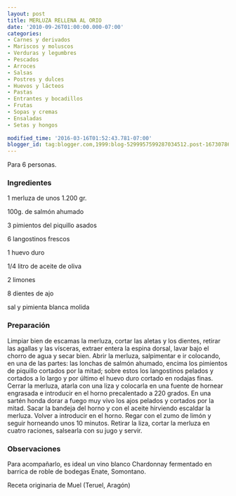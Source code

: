 ```yaml
---
layout: post
title: MERLUZA RELLENA AL ORIO
date: '2010-09-26T01:00:00.000-07:00'
categories:
- Carnes y derivados
- Mariscos y moluscos
- Verduras y legumbres
- Pescados
- Arroces
- Salsas
- Postres y dulces
- Huevos y lácteos
- Pastas
- Entrantes y bocadillos
- Frutas
- Sopas y cremas
- Ensaladas
- Setas y hongos
 
modified_time: '2016-03-16T01:52:43.781-07:00'
blogger_id: tag:blogger.com,1999:blog-5299957599287034512.post-1673078678782793102
---
```


Para 6 personas.

<h3>Ingredientes</h3>

1 merluza de unos 1.200 gr.

100g. de salmón ahumado

3 pimientos del piquillo asados

6 langostinos frescos

1 huevo duro

1/4 litro de aceite de oliva

2 limones

8 dientes de ajo

sal y pimienta blanca molida

<h3>Preparación</h3>

Limpiar bien de escamas la merluza, cortar las aletas y los dientes, retirar las agallas y las vísceras, extraer entera la espina dorsal, lavar bajo el chorro de agua y secar bien. Abrir la merluza, salpimentar e ir colocando, en una de las partes: las lonchas de salmón ahumado, encima los pimientos de piquillo cortados por la mitad; sobre estos los langostinos pelados y cortados a lo largo y por último el huevo duro cortado en rodajas finas. Cerrar la merluza, atarla con una liza y colocarla en una fuente de hornear engrasada e introducir en el horno precalentado a 220 grados. En una sartén honda dorar a fuego muy vivo los ajos pelados y cortados por la mitad. Sacar la bandeja del horno y con el aceite hirviendo escaldar la merluza. Volver a introducir en el horno. Regar con el zumo de limón y seguir horneando unos 10 minutos. Retirar la liza, cortar la merluza en cuatro raciones, salsearla con su jugo y servir.

<h3>Observaciones</h3>

Para acompañarlo, es ideal un vino blanco Chardonnay fermentado en barrica de roble de bodegas Enate, Somontano.

Receta originaria de Muel (Teruel, Aragón)

